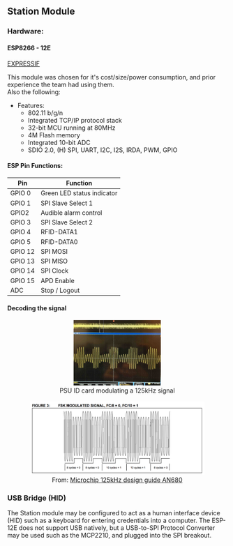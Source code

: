 ## Station Module

### Hardware:
#### ESP8266 - 12E 
<a href="https://espressif.com/en/products/hardware/esp8266ex/overview">EXPRESSIF</a>

This module was chosen for it's cost/size/power consumption, and prior experience the team had using them.<br>
Also the following:
- Features:
  - 802.11 b/g/n
  - Integrated TCP/IP protocol stack
  - 32-bit MCU running at 80MHz
  - 4M Flash memory
  - Integrated 10-bit ADC
  - SDIO 2.0, (H) SPI, UART, I2C, I2S, IRDA, PWM, GPIO





#### ESP Pin Functions:
| Pin     | Function                   |
|---------|----------------------------|
| GPIO 0  | Green LED status indicator |
| GPIO 1  | SPI Slave Select 1         |
| GPIO2   | Audible alarm control      |
| GPIO 3  | SPI Slave Select 2         |
| GPIO 4  | RFID-DATA1                 |
|  GPIO 5 | RFID-DATA0                 |
| GPIO 12 | SPI MOSI                   |
| GPIO 13 | SPI MISO                   |
| GPIO 14 | SPI Clock                  |
| GPIO 15 | APD Enable                 |
| ADC     | Stop / Logout              |








#### Decoding the signal

<p align="center">

<img src="supporting%20docs/PSUID.jpg" width="200">
<br>
PSU ID card modulating a 125kHz signal
<br><br>
<img src="supporting%20docs/FSK%20modulation.png" width="400">
<br>
From: <a href="http://ww1.microchip.com/downloads/en/DeviceDoc/51115F.pdf">Microchip 125kHz design guide AN680</a>
</p>

### USB Bridge (HID)
The Station module may be configured to act as a human interface device (HID) such as a keyboard for entering credentials into a computer.
The ESP-12E does not support USB natively, but a USB-to-SPI Protocol Converter may be used such as the MCP2210, and plugged into the SPI breakout.
